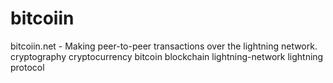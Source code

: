 # bitcoiin
bitcoiin.net - Making peer-to-peer transactions over the lightning network.
cryptography
cryptocurrency
bitcoin
blockchain
lightning-network
lightning
protocol
